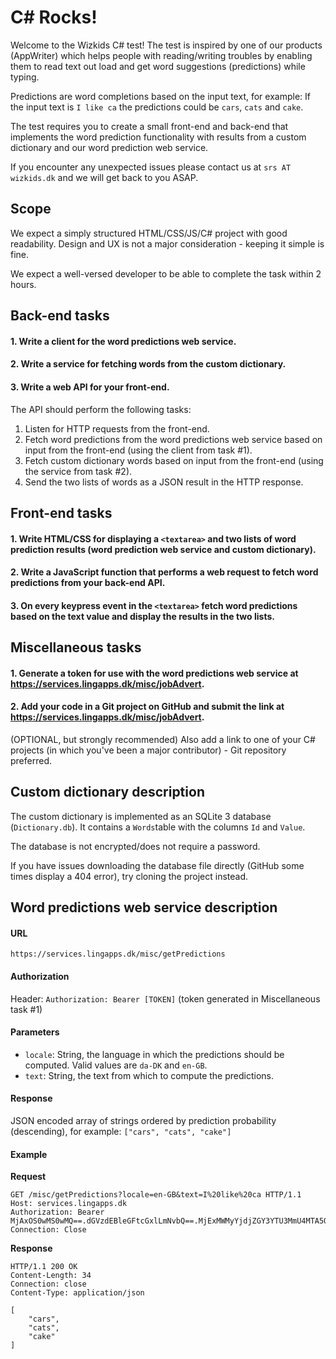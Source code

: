 # C# Rocks!

Welcome to the Wizkids C# test!
The test is inspired by one of our products (AppWriter) which helps people with reading/writing troubles by enabling them to read text out load and get word suggestions (predictions) while typing.

Predictions are word completions based on the input text, for example:
If the input text is `I like ca` the predictions could be `cars`, `cats` and `cake`.

The test requires you to create a small front-end and back-end that implements the word prediction functionality with results from a custom dictionary and our word prediction web service.

If you encounter any unexpected issues please contact us at `srs AT wizkids.dk` and we will get back to you ASAP.

## Scope

We expect a simply structured HTML/CSS/JS/C# project with good readability. Design and UX is not a major consideration - keeping it simple is fine.

We expect a well-versed developer to be able to complete the task within 2 hours.

## Back-end tasks

#### 1. Write a client for the word predictions web service.

#### 2. Write a service for fetching words from the custom dictionary.

#### 3. Write a web API for your front-end.

The API should perform the following tasks:

1. Listen for HTTP requests from the front-end.
2. Fetch word predictions from the word predictions web service based on input from the front-end (using the client from task #1).
3. Fetch custom dictionary words based on input from the front-end (using the service from task #2).
4. Send the two lists of words as a JSON result in the HTTP response.


## Front-end tasks

#### 1. Write HTML/CSS for displaying a `<textarea>` and two lists of word prediction results (word prediction web service and custom dictionary).

#### 2. Write a JavaScript function that performs a web request to fetch word predictions from your back-end API.

#### 3. On every keypress event in the `<textarea>` fetch word predictions based on the text value and display the results in the two lists.


## Miscellaneous tasks

#### 1. Generate a token for use with the word predictions web service at https://services.lingapps.dk/misc/jobAdvert.

#### 2. Add your code in a Git project on GitHub and submit the link at https://services.lingapps.dk/misc/jobAdvert.

(OPTIONAL, but strongly recommended) Also add a link to one of your C# projects (in which you've been a major contributor) - Git repository preferred.

## Custom dictionary description

The custom dictionary is implemented as an SQLite 3 database (`Dictionary.db`). It contains a `Words`table with the columns `Id` and `Value`.

The database is not encrypted/does not require a password.

If you have issues downloading the database file directly (GitHub some times display a 404 error), try cloning the project instead.


## Word predictions web service description

#### URL
`https://services.lingapps.dk/misc/getPredictions`

#### Authorization
Header: `Authorization: Bearer [TOKEN]` (token generated in Miscellaneous task #1)

#### Parameters
  - `locale`: String, the language in which the predictions should be computed. Valid values are `da-DK` and `en-GB`.
  - `text`: String, the text from which to compute the predictions.

#### Response
JSON encoded array of strings ordered by prediction probability (descending), for example:
`["cars", "cats", "cake"]`

#### Example

**Request**
```
GET /misc/getPredictions?locale=en-GB&text=I%20like%20ca HTTP/1.1
Host: services.lingapps.dk
Authorization: Bearer MjAxOS0wMS0wMQ==.dGVzdEBleGFtcGxlLmNvbQ==.MjExMWMyYjdjZGY3YTU3MmU4MTA5OWY0MDgyMmM0OTk=
Connection: Close

```
**Response**
```
HTTP/1.1 200 OK
Content-Length: 34
Connection: close
Content-Type: application/json

[
    "cars",
    "cats",
    "cake"
]
```
